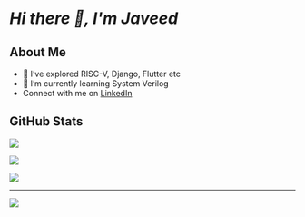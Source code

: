 # ***Hi there 👋, I'm Javeed***
 
## About Me

- 🔭 I’ve explored  RISC-V, Django, Flutter etc
- 🌱 I’m currently learning System Verilog
- Connect with me on [LinkedIn](https://www.linkedin.com/in/javeed-ahmad/)
<!-- - 👯 I’m looking to collaborate on ...
- 🤔 I’m looking for help with ...
- 💬 Ask me about ...
- 📫 How to reach me: ...
- 😄 Pronouns: ...
- ⚡ Fun fact: ...
-->
## **GitHub Stats**

![](https://github-readme-stats.vercel.app/api?username=JaVD054&theme=dark&hide_border=false&include_all_commits=true&count_private=true&layout=compact)

![](https://github-readme-streak-stats.herokuapp.com/?user=JaVD054&theme=dark&hide_border=false)

![](https://github-readme-stats.vercel.app/api/top-langs/?username=JaVD054&theme=dark&hide_border=false&include_all_commits=true&count_private=true&layout=compact)

---
![](https://visitor-badge.laobi.icu/badge?page_id=JaVD054.JaVD054)
